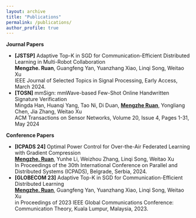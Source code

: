 ```yaml
---
layout: archive
title: "Publications"
permalink: /publications/
author_profile: true
---
```

<!--
**Preprint and Under Review**
-->



**Journal Papers**
* **\[JSTSP\]** Adaptive Top-K in SGD for Communication-Efficient Distributed Learning in Multi-Robot Collaboration <br>
  **Mengzhe. Ruan**, Guangfeng Yan, Yuanzhang Xiao, Linqi Song, Weitao Xu<br>
  IEEE Journal of Selected Topics in Signal Processing, Early Access, March 2024.
* **\[TOSN\]** mmSign: mmWave-based Few-Shot Online Handwritten Signature Verification <br>
  Mingda Han, Huanqi Yang, Tao Ni, Di Duan, **<u>Mengzhe Ruan</u>**, Yongliang Chen, Jia Zhang, Weitao Xu <br>
  ACM Transactions on Sensor Networks, Volume 20, Issue 4, Pages 1-31, May 2024
  
**Conference Papers**
* **\[ICPADS 24\]** Optimal Power Control for Over-the-Air Federated Learning with Gradient Compression <br>
  **<u>Mengzhe. Ruan</u>**, Yunhe Li, Weizhou Zhang, Linqi Song, Weitao Xu <br>
  In Proceedings of the 30th International Conference on Parallel and Distributed Systems (ICPADS), Belgrade, Serbia, 2024.
* **\[GLOBECOM 23\]** Adaptive Top-K in SGD for Communication-Efficient Distributed Learning <br>
  **<u>Mengzhe. Ruan</u>**, Guangfeng Yan, Yuanzhang Xiao, Linqi Song, Weitao Xu <br>
  in Proceedings of 2023 IEEE Global Communications Conference: Communication Theory, Kuala Lumpur, Malaysia, 2023.
